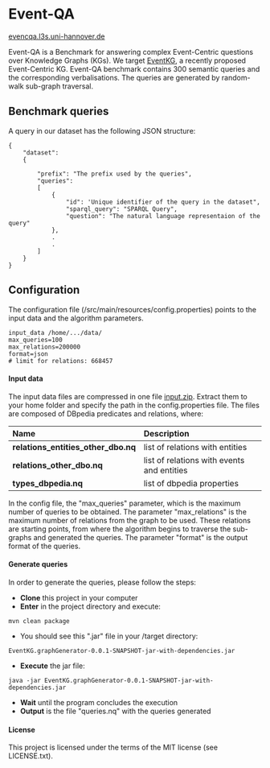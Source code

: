 # Event-QA
[evencqa.l3s.uni-hannover.de](http://eventcqa.l3s.uni-hannover.de/)

Event-QA is a Benchmark for answering complex Event-Centric questions over Knowledge Graphs (KGs). 
We target [EventKG](http://eventkg.l3s.uni-hannover.de/), a recently proposed Event-Centric KG. 
Event-QA benchmark contains 300 semantic queries and the corresponding verbalisations. The queries are generated by 
random-walk sub-graph traversal.

## Benchmark queries ##

A query in our dataset has the following JSON structure:

```
{
    "dataset": 
    {
  
        "prefix": "The prefix used by the queries",
        "queries": 
        [
            {
                "id": 'Unique identifier of the query in the dataset",
                "sparql_query": "SPARQL Query",
                "question": "The natural language representaion of the query"
            },
            .
            .
        ]
    }
}
```

## Configuration ##

The configuration file (/src/main/resources/config.properties) points to the input data and the algorithm parameters. 


```
input_data /home/.../data/
max_queries=100
max_relations=200000 
format=json
# limit for relations: 668457
```

#### Input data 
The input data files are compressed in one file [input.zip](input.zip). Extract them to your home folder and
specify the path in the config.properties file. The files are composed of DBpedia predicates and relations, where:


Name | Description
:-----|:-------------
**relations_entities_other_dbo.nq** | list of relations with entities
**relations_other_dbo.nq** | list of relations with events and entities
**types_dbpedia.nq** | list of dbpedia properties

In the config file, the "max_queries" parameter, which is the maximum number of queries to be obtained. 
The parameter "max_relations" is the maximum number of relations from the graph to be used. 
These relations are starting points, from where the algorithm begins to traverse the sub-graphs and generated the queries. 
The parameter "format" is the output format of the queries. 

#### Generate queries

In order to generate the queries, please follow the steps:

- **Clone** this project in your computer
- **Enter** in the project directory and execute:
```
mvn clean package
```
- You should see this ".jar" file in your /target directory: 

```
EventKG.graphGenerator-0.0.1-SNAPSHOT-jar-with-dependencies.jar
```

- **Execute** the jar file:

```
java -jar EventKG.graphGenerator-0.0.1-SNAPSHOT-jar-with-dependencies.jar
```
- **Wait** until the program concludes the execution
- **Output** is the file  "queries.nq" with the queries generated


#### License ####

This project is licensed under the terms of the MIT license (see LICENSE.txt).
